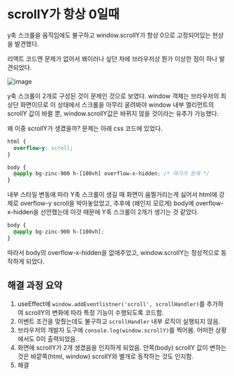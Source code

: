 # scrollY가 항상 0일때

y축 스크롤을 움직임에도 불구하고 window.scrollY가 항상 0으로 고정되어있는 현상을 발견했다.

리액트 코드엔 문제가 없어서 왜이러나 싶던 차에 브라우저상 뭔가 이상한 점이 하나 발견되었다.

![image](https://github.com/2duckchun/2duckchun/assets/92588154/67869703-3359-417f-80bd-a58a7c358cb6)

y축 스크롤이 2개로 구성된 것이 문제인 것으로 보였다. window 객체는 브라우저의 최상단 화면이므로 이 상태에서 스크롤을 아무리 굴려봐야 window 내부 엘리먼트의 scrollY 값이 바뀔 뿐, window.scrollY값은 바뀌지 않을 것이라는 유추가 가능했다.

왜 이중 scrollY가 생겼을까? 문제는 아래 css 코드에 있었다.

```css
html {
  overflow-y: scroll;
}

body {
  @apply bg-zinc-900 h-[100vh] overflow-x-hidden; /* 여기가 문제 */
}
```

내부 스타일 변동에 따라 Y축 스크롤이 생길 때 화면이 움찔거리는게 싫어서 html에 강제로 overflow-y scroll을 박아놓았었고, 추후에 (왜인지 모르게) body에 overflow-x-hidden을 선언했는데 이것 때문에 Y축 스크롤이 2개가 생기는 것 같았다.

```css
body {
  @apply bg-zinc-900 h-[100vh];
}
```

따라서 body의 overflow-x-hidden을 없애주었고, window.scrollY는 정상적으로 동작하게 되었다.

## 해결 과정 요약

1. useEffect에 `window.addEventlistner('scroll', scrollHandler)`를 추가하여 scrollY의 변화에 따라 특정 기능이 수행되도록 코드함.
2. 이벤트 조건을 맞췄는데도 불구하고 `scrollHandler` 내부 로직이 실행되지 않음.
3. 브라우저의 개발자 도구에 `console.log(window.scrollY)`를 찍어봄. 어떠한 상황에서도 0이 출력되었음.
4. 화면에 scrollY가 2개 생겼음을 인지하게 되었음. 안쪽(body) scrollY 값이 변하는 것은 바깥쪽(html, window) scrollY와 별개로 동작하는 것도 인지함.
5. 해결